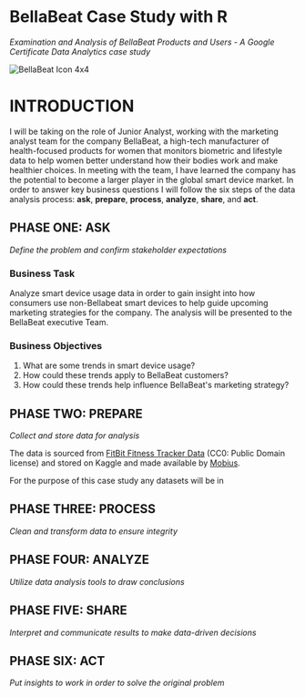 # BellaBeat Case Study with R
*Examination and Analysis of BellaBeat Products and Users - A Google Certificate Data Analytics case study* 

![BellaBeat Icon 4x4](https://github.com/karanewell/BellaBeatCaseStudy/assets/141681843/32a0b72c-8429-4017-b790-e98929c9d9c1)
# INTRODUCTION
I will be taking on the role of Junior Analyst, working with the marketing analyst team for the company BellaBeat, a high-tech manufacturer of health-focused products for women that monitors biometric and lifestyle data to help women better understand how their bodies work and make healthier choices. In meeting with the team, I have learned the company has the potential to become a larger player in the global smart device market. In order to answer key business questions I will follow the six steps of the data analysis process: **ask**, **prepare**, **process**, **analyze**, **share**, and **act**.

## PHASE ONE: ASK
*Define the problem and confirm stakeholder expectations*
### Business Task
Analyze smart device usage data in order to gain insight into how consumers use non-Bellabeat smart devices to help guide upcoming marketing strategies for the company. The analysis will be presented to the BellaBeat executive Team. 
### Business Objectives
1. What are some trends in smart device usage? 
2. How could these trends apply to BellaBeat customers? 
3. How could these trends help influence BellaBeat's marketing strategy?
   
## PHASE TWO: PREPARE
*Collect and store data for analysis* 

The data is sourced from [FitBit Fitness Tracker Data](https://www.kaggle.com/datasets/arashnic/fitbit) (CC0: Public Domain license) and stored on Kaggle and made available by [Mobius](https://www.kaggle.com/arashnic).

For the purpose of this case study any datasets will be in 
## PHASE THREE: PROCESS
*Clean and transform data to ensure integrity*
## PHASE FOUR: ANALYZE
*Utilize data analysis tools to draw conclusions*
## PHASE FIVE: SHARE
*Interpret and communicate results to make data-driven decisions*
## PHASE SIX: ACT
*Put insights to work in order to solve the original problem*
